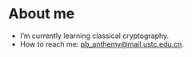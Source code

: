 # About me

-  I’m currently learning classical cryptography.
-  How to reach me: pb_anthemy@mail.ustc.edu.cn.


